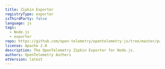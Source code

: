 ```yaml
---
title: Zipkin Exporter
registryType: exporter
isThirdParty: false
language: js
tags:
  - Node.js
  - exporter
repo: https://github.com/open-telemetry/opentelemetry-js/tree/master/packages/opentelemetry-exporter-zipkin
license: Apache 2.0
description: The OpenTelemetry Zipkin Exporter for Node.js.
authors: OpenTelemetry Authors
otVersion: latest
---
```

